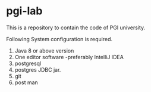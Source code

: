 # pgi-lab
This is a repository to contain the code of PGI university.

Following System configuration is required.
 1. Java 8 or above version
 2. One editor software -preferably IntelliJ IDEA
 3. postgresql
 4. postgres JDBC jar.
 5. git
 6. post man
 
